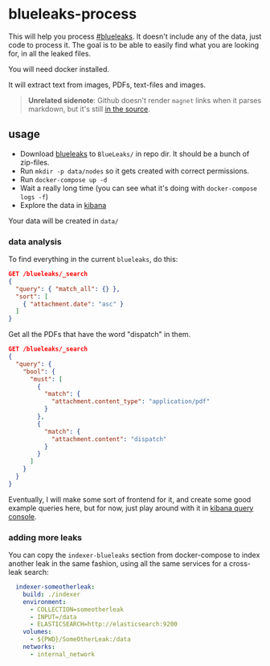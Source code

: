 # blueleaks-process

This will help you process [#blueleaks](magnet:?xt=urn:btih:8cf92b7cd3f022fa5478b84963e89c1dd0af090f&dn=BlueLeaks&tr=udp%3A%2F%2Ftracker.coppersurfer.tk%3A6969%2Fannounce&tr=udp%3A%2F%2F9.rarbg.to%3A2920%2Fannounce&tr=udp%3A%2F%2Ftracker.opentrackr.org%3A1337&tr=udp%3A%2F%2Ftracker.leechers-paradise.org%3A6969%2Fannounce&tr=udp%3A%2F%2Ftracker.coppersurfer.tk%3A6969%2Fannounce). It doesn't include any of the data, just code to process it. The goal is to be able to easily find what you are looking for, in all the leaked files.

You will need docker installed.

It will extract text from images, PDFs, text-files and images.

> **Unrelated sidenote**: Github doesn't render `magnet` links when it parses markdown, but it's still [in the source](https://raw.githubusercontent.com/konsumer/blueleaks-process/master/README.md).

## usage

* Download [blueleaks](magnet:?xt=urn:btih:8cf92b7cd3f022fa5478b84963e89c1dd0af090f&dn=BlueLeaks&tr=udp%3A%2F%2Ftracker.coppersurfer.tk%3A6969%2Fannounce&tr=udp%3A%2F%2F9.rarbg.to%3A2920%2Fannounce&tr=udp%3A%2F%2Ftracker.opentrackr.org%3A1337&tr=udp%3A%2F%2Ftracker.leechers-paradise.org%3A6969%2Fannounce&tr=udp%3A%2F%2Ftracker.coppersurfer.tk%3A6969%2Fannounce) to `BlueLeaks/` in repo dir. It should be a bunch of zip-files.
* Run `mkdir -p data/nodes` so it gets created with correct permissions.
* Run `docker-compose up -d`
* Wait a really long time (you can see what it's doing with `docker-compose logs -f`)
* Explore the data in [kibana](http://localhost:5601/)

Your data will be created in `data/`

### data analysis

To find everything in the current `blueleaks`, do this:

```json
GET /blueleaks/_search
{
  "query": { "match_all": {} },
  "sort": [
    { "attachment.date": "asc" }
  ]
}
```

Get all the PDFs that have the word "dispatch" in them.

```json
GET /blueleaks/_search
{
  "query": {
    "bool": {
      "must": [
        {
          "match": {
            "attachment.content_type": "application/pdf"
          }
        },
        {
          "match": {
            "attachment.content": "dispatch"
          }
        }
      ]
    }
  }
}
```

Eventually, I will make some sort of frontend for it, and create some good example queries here, but for now, just play around with it in [kibana query console](http://localhost:5601/app/kibana#/dev_tools/console).


### adding more leaks

You can copy the `indexer-blueleaks` section from docker-compose to index another leak in the same fashion, using all the same services for a cross-leak search:

```yml
  indexer-someotherleak:
    build: ./indexer
    environment:
      - COLLECTION=someotherleak
      - INPUT=/data
      - ELASTICSEARCH=http://elasticsearch:9200
    volumes:
      - ${PWD}/SomeOtherLeak:/data
    networks: 
      - internal_network

```
